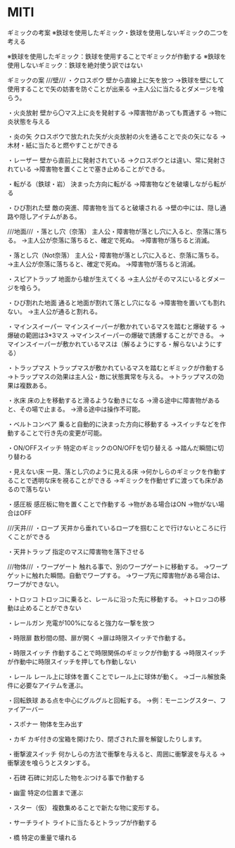 # MITI
ギミックの考案
※鉄球を使用したギミック・鉄球を使用しないギミックの二つを考える

※鉄球を使用したギミック：鉄球を使用することでギミックが作動する
※鉄球を使用しないギミック：鉄球を絶対使う訳ではない

ギミックの案
///壁///
・クロスボウ
壁から直線上に矢を放つ
→鉄球を壁にして使用することで矢の妨害を防ぐことが出来る
→主人公に当たるとダメージを喰らう。

・火炎放射
壁から〇マス上に炎を発射する
→障害物があっても貫通する
→物に炎状態を与える

・炎の矢
クロスボウで放たれた矢が火炎放射の火を通ることで炎の矢になる
→木材・紙に当たると燃やすことができる

・レーザー
壁から直前上に発射されている
→クロスボウとは違い、常に発射されている
→障害物を置くことで塞き止めることができる。

・転がる（鉄球・岩）
決まった方向に転がる
→障害物などを破壊しながら転がる

・ひび割れた壁
敵の突進、障害物を当てると破壊される
→壁の中には、隠し通路や隠しアイテムがある。

///地面///
・落とし穴（奈落）
主人公・障害物が落とし穴に入ると、奈落に落ちる。
→主人公が奈落に落ちると、確定で死ぬ。
→障害物が落ちると消滅。

・落とし穴（Not奈落）
主人公・障害物が落とし穴に入ると、奈落に落ちる。
→主人公が奈落に落ちると、確定で死ぬ。
→障害物が落ちると消滅。

・スピアトラップ
地面から槍が生えてくる
→主人公がそのマスにいるとダメージを喰らう。

・ひび割れた地面
通ると地面が割れて落とし穴になる
→障害物を置いても割れない。
→主人公が通ると割れる。

・マインスイーパー
マインスイーパーが敷かれているマスを踏むと爆破する
→爆破の範囲は3*3マス
→マインスイーパーの爆破で誘爆することができる。
→マインスイーパーが敷かれているマスは（解るようにする・解らないようにする）

・トラップマス
トラップマスが敷かれているマスを踏むとギミックが作動する
→トラップマスの効果は主人公・敵に状態異常を与える。
→トラップマスの効果は複数ある。

・氷床
床の上を移動すると滑るような動きになる
→滑る途中に障害物があると、その場で止まる。
→滑る途中は操作不可能。

・ベルトコンベア
乗ると自動的に決まった方向に移動する
→スイッチなどを作動することで行き先の変更が可能。

・ON/OFFスイッチ
特定のギミックのON/OFFを切り替える
→踏んだ瞬間に切り替わる

・見えない床
一見、落とし穴のように見える床
→何かしらのギミックを作動することで透明な床を視ることができる
→ギミックを作動せずに渡っても床があるので落ちない

・感圧板
感圧板に物を置くことで作動する
→物がある場合はON
→物がない場合はOFF

///天井///
・ロープ
天井から垂れているロープを掴むことで行けないところに行くことができる

・天井トラップ
指定のマスに障害物を落下させる

///物体///
・ワープゲート
触れる事で、別のワープゲートに移動する。
→ワープゲットに触れた瞬間。自動でワープする。
→ワープ先に障害物がある場合は、ワープができない。

・トロッコ
トロッコに乗ると、レールに沿った先に移動する。
→トロッコの移動は止めることができない

・レールガン
充電が100%になると強力な一撃を放つ

・時限扉
数秒間の間、扉が開く
→扉は時限スイッチで作動する。

・時限スイッチ
作動することで時限関係のギミックが作動する
→時限スイッチが作動中に時限スイッチを押しても作動しない

・レール
レール上に球体を置くことでレール上に球体が動く。
→ゴール解放条件に必要なアイテムを運ぶ。

・回転鉄球
ある点を中心にグルグルと回転する。
→例：モーニングスター、ファイアーバー

・スポナー
物体を生み出す

・カギ
カギ付きの宝箱を開けたり、閉ざされた扉を解錠したりします。

・衝撃波スイッチ
何かしらの方法で衝撃を与えると、周囲に衝撃波を与える
→衝撃波を喰らうとスタンする。

・石碑
石碑に対応した物をぶつける事で作動する

・幽霊
特定の位置まで運ぶ

・スター（仮）
複数集めることで新たな物に変形する。

・サーチライト
ライトに当たるとトラップが作動する

・橋
特定の重量で壊れる






